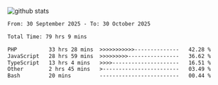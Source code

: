 
![github stats](https://github-readme-stats.vercel.app/api?username=realmahd1&show_icons=true&theme=codeSTACKr&hide_rank=true&count_private=true)

<!--START_SECTION:waka-->

```txt
From: 30 September 2025 - To: 30 October 2025

Total Time: 79 hrs 9 mins

PHP          33 hrs 28 mins  >>>>>>>>>>>--------------   42.28 %
JavaScript   28 hrs 59 mins  >>>>>>>>>----------------   36.62 %
TypeScript   13 hrs 4 mins   >>>>---------------------   16.51 %
Other        2 hrs 45 mins   >------------------------   03.49 %
Bash         20 mins         -------------------------   00.44 %
```

<!--END_SECTION:waka-->
